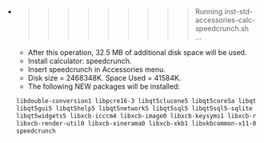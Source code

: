 * >>>>>>>>> Running inst-std-accessories-calc-speedcrunch.sh ...
  * After this operation, 32.5 MB of additional disk space will be used.
  * Install calculator: speedcrunch.
  * Insert speedcrunch in Accessories menu.
  * Disk size = 2468348K. Space Used = 41584K.
  * The following NEW packages will be installed:
  ```bash
  libdouble-conversion1 libpcre16-3 libqt5clucene5 libqt5core5a libqt5dbus5
  libqt5gui5 libqt5help5 libqt5network5 libqt5sql5 libqt5sql5-sqlite
  libqt5widgets5 libxcb-icccm4 libxcb-image0 libxcb-keysyms1 libxcb-randr0
  libxcb-render-util0 libxcb-xinerama0 libxcb-xkb1 libxkbcommon-x11-0
  speedcrunch
  ```
